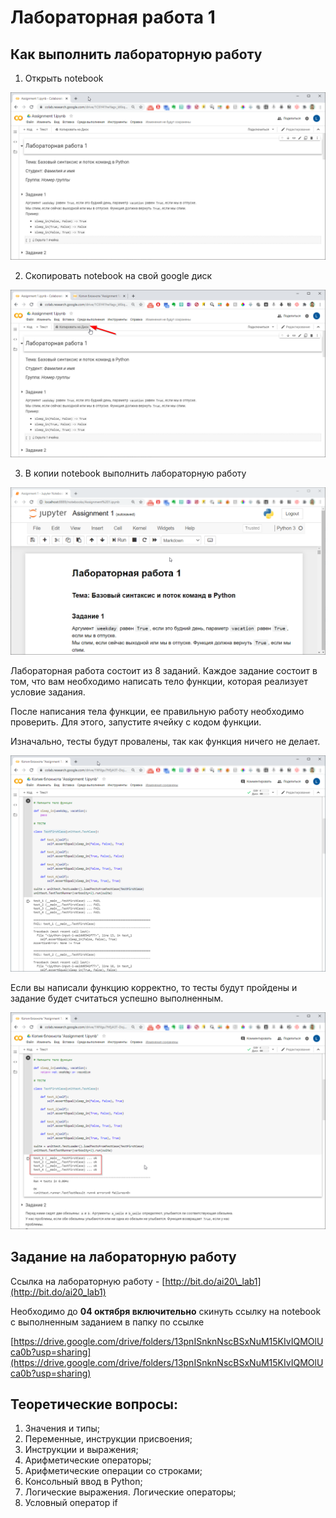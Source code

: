 # Лабораторная работа 1

## Как выполнить лабораторную работу

1. Открыть notebook

![](../.gitbook/assets/image%20%2825%29.png)

2. Скопировать notebook на свой google диск

![](../.gitbook/assets/image%20%2821%29.png)

3. В копии notebook выполнить лабораторную работу

![](../.gitbook/assets/image%20%2819%29.png)

Лабораторная работа состоит из 8 заданий. Каждое задание состоит в том, что вам необходимо написать тело функции, которая реализует условие задания. 

После написания тела функции, ее правильную работу необходимо проверить. Для этого, запустите ячейку с кодом функции.

Изначально, тесты будут провалены, так как функция ничего не делает.

![](../.gitbook/assets/image%20%2823%29.png)

Если вы написали функцию корректно, то тесты будут пройдены и задание будет считаться успешно выполненным.

![](../.gitbook/assets/image%20%2816%29.png)

## Задание на лабораторную работу

Ссылка на лабораторную работу - [http://bit.do/ai20\_lab1](http://bit.do/ai20_lab1)

Необходимо до **04 октября включительно** скинуть ссылку на notebook с выполненным заданием в папку по ссылке

[https://drive.google.com/drive/folders/13pnISnknNscBSxNuM15KIvIQMOlUca0b?usp=sharing](https://drive.google.com/drive/folders/13pnISnknNscBSxNuM15KIvIQMOlUca0b?usp=sharing)

## Теоретические вопросы:

1. Значения и типы;
2. Переменные, инструкции присвоения;
3. Инструкции и выражения;
4. Арифметические операторы;
5. Арифметические операции со строками;
6. Консольный ввод в Python;
7. Логические выражения. Логические операторы;
8. Условный оператор if



